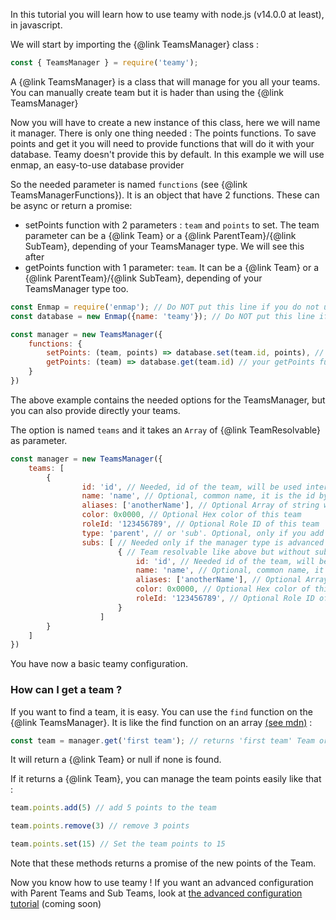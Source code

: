 In this tutorial you will learn how to use teamy with node.js (v14.0.0 at least), in javascript.

We will start by importing the {@link TeamsManager} class :
```js
const { TeamsManager } = require('teamy');
```

A {@link TeamsManager} is a class that will manage for you all your teams. You can manually create team but it is hader than using the {@link TeamsManager}

Now you will have to create a new instance of this class, here we will name it manager.
There is only one thing needed : The points functions. To save points and get it you will need to provide functions that will do it with your database. Teamy doesn't provide this by default. In this example we will use enmap, an easy-to-use database provider

So the needed parameter is named `functions` (see {@link TeamsManagerFunctions}). It is an object that have 2 functions. These can be async or return a promise:
- setPoints function with 2 parameters : `team` and `points` to set. The team parameter can be a {@link Team} or a {@link ParentTeam}/{@link SubTeam}, depending of your TeamsManager type. We will see this after
- getPoints function with 1 parameter: `team`. It can be a {@link Team} or a {@link ParentTeam}/{@link SubTeam}, depending of your TeamsManager type too.

```js
const Enmap = require('enmap'); // Do NOT put this line if you do not use enmap
const database = new Enmap({name: 'teamy'}); // Do NOT put this line if you do not use enmap

const manager = new TeamsManager({
    functions: {
        setPoints: (team, points) => database.set(team.id, points), // your setPoints function
        getPoints: (team) => database.get(team.id) // your getPoints function
    }
})
```

The above example contains the needed options for the TeamsManager, but you can also provide directly your teams.

The option is named `teams` and it takes an `Array` of {@link TeamResolvable} as parameter.

```js
const manager = new TeamsManager({
    teams: [
        {
                id: 'id', // Needed, id of the team, will be used internally or to get a team
                name: 'name', // Optional, common name, it is the id by default
                aliases: ['anotherName'], // Optional Array of string with all aliases of this team
                color: 0x0000, // Optional Hex color of this team
                roleId: '123456789', // Optional Role ID of this team
                type: 'parent', // or 'sub'. Optional, only if you add it manually with an advanced manager
                subs: [ // Needed only if the manager type is advanced
                        { // Team resolvable like above but without subs and type properties.
                            id: 'id', // Needed id of the team, will be used internally
                            name: 'name', // Optional, common name, it is the id by default
                            aliases: ['anotherName'], // Optional Array of string with all aliases of this team
                            color: 0x0000, // Optional Hex color of this team
                            roleId: '123456789', // Optional Role ID of this team
                        }
                    ]
        }
    ]
})
```

You have now a basic teamy configuration.

### How can I get a team ?

If you want to find a team, it is easy. You can use the `find` function on the {@link TeamsManager}. It is like the find function on an array [(see mdn)](https://developer.mozilla.org/en-US/docs/Web/JavaScript/Reference/Global_Objects/Array/find) :


```js
const team = manager.get('first team'); // returns 'first team' Team or null if none is found
```

It will return a {@link Team} or null if none is found.

If it returns a {@link Team}, you can manage the team points easily like that :

```js
team.points.add(5) // add 5 points to the team

team.points.remove(3) // remove 3 points

team.points.set(15) // Set the team points to 15
```

Note that these methods returns a promise of the new points of the Team.

Now you know how to use teamy !
If you want an advanced configuration with Parent Teams and Sub Teams, look at [the advanced configuration tutorial](./tutorial-starting.html) (coming soon)